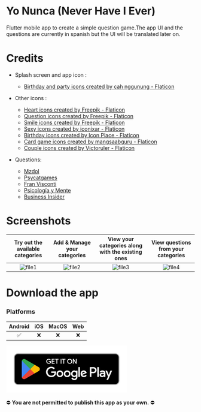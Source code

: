# Yo Nunca (Never Have I Ever)

Flutter mobile app to create a simple question game.The app UI and the questions are currently in spanish but the UI will be translated later on.

# Credits
- Splash screen and app icon :
  - [Birthday and party icons created by cah nggunung - Flaticon](https://www.flaticon.com/free-icons/birthday-and-party)

- Other icons :
  - [Heart icons created by Freepik - Flaticon](https://www.flaticon.com/free-icons/heart)
  - [Question icons created by Freepik - Flaticon](https://www.flaticon.com/free-icons/question)
  - [Smile icons created by Freepik - Flaticon](https://www.flaticon.com/free-icons/smile)
  - [Sexy icons created by iconixar - Flaticon](https://www.flaticon.com/free-icons/sexy)
  - [Birthday icons created by Icon Place - Flaticon](https://www.flaticon.com/free-icons/birthday)
  - [Card game icons created by mangsaabguru - Flaticon](https://www.flaticon.com/free-icons/card-game)
  - [Couple icons created by Victoruler - Flaticon](https://www.flaticon.com/free-icons/couple)

- Questions:
  - [Mzdol](https://www.mdzol.com/sociedad/2021/3/10/yo-nunca-70-ideas-de-preguntas-para-jugar-con-tus-amigos-144225.html)
  - [Psycatgames](https://psycatgames.com/es/magazine/party-games/never-ever/)
  - [Fran Visconti](https://www.instagram.com/franvisconti)
  - [Psicología y Mente](https://psicologiaymente.com/miscelanea/preguntas-yo-nunca)
  - [Business Insider](https://www.businessinsider.es/67-preguntas-picantes-hacerle-novio-novia-1076687)

# Screenshots
  Try out the available categories | Add & Manage your categories | View your categories along with the existing ones | View questions from your categories
  |:--------------------------:|:-----------------------------:|:-----------------------------------------:|:----------------------------------:|
  ![file1](https://user-images.githubusercontent.com/90214727/223002888-0bc37281-6974-4206-999d-adb2630d4073.png) | ![file2](https://user-images.githubusercontent.com/90214727/223002872-6518473d-02ee-499f-af7d-dad3da6ae534.png) | ![file3](https://user-images.githubusercontent.com/90214727/223002881-57f6282c-019f-4ca4-a623-5665553a97d6.png) | ![file4](https://user-images.githubusercontent.com/90214727/223002884-4314b492-a335-46d8-a5bc-a3a033bb7805.png)


# Download the app
  ### Platforms

  | Android | iOS | MacOS | Web |
  | :-----: | :-: | :---: | :-: |
  |   ✅    | ❌  |  ❌   | ❌  |
  
 <a href='https://play.google.com/store/apps/details?id=com.devdaumienebi.yonunca' target="_blank"><img alt='Get it on Google Play' src='assets/images/google-play-badge.png'/></a>
 
⛔️ **You are not permitted to publish this app as your own.** ⛔️
